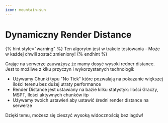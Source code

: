 ```yaml
---
icon: mountain-sun
---
```


# Dynamiczny Render Distance

{% hint style="warning" %}
Ten algorytm jest w trakcie testowania - Może w każdej chwili zostać zmieniony!
{% endhint %}

Grając na serwerze zauważysz że mamy dosyć wysoki redner distance. Jest to możliwe z klku przyczyn i wykorzystanych technologii:

* Używamy Chunki typu "No Tick"  które pozwalają na pokazanie większej ilości terenu bez dużej utraty performance
* Render Distance jest ustawiany na bazie kilku statystyk: Ilości Graczy, MSPT, Ilości aktywnych chunków itp
* Używamy twoich ustawień aby ustawić średni render distance na serwerze



Dzięki temu, możesz się cieszyć wysoką widocznością bez lagów!
